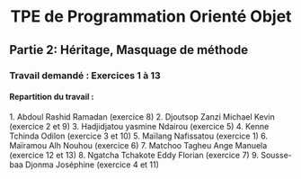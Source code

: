 <h1 align=center>TPE de Programmation Orienté Objet</h1>
<h2>Partie 2: Héritage, Masquage de méthode</h2>
<h3>Travail demandé : Exercices 1 à 13</h3>
<h4>Repartition du travail : </h4>
1. Abdoul Rashid Ramadan (exercice 8)
2. Djoutsop Zanzi Michael Kevin (exercice 2 et 9)
3. Hadjidjatou yasmine Ndairou (exercice 5)
4. Kenne Tchinda Odilon (exercice 3 et 10)
5. Maïlang Nafissatou (exercice 1)
6. Maïramou Alh Nouhou (exercice 6)
7. Matchoo Tagheu Ange Manuela (exercice 12 et 13)
8. Ngatcha Tchakote Eddy Florian (exercice 7)
9. Sousse-baa Djonma Joséphine (exercice 4 et 11)
